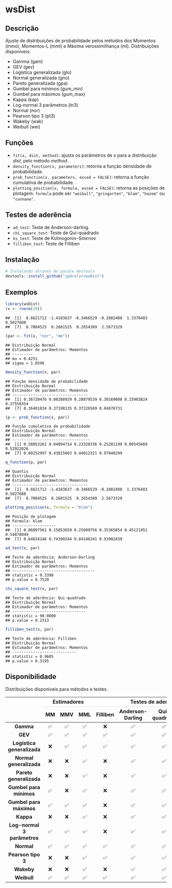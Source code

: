 
# wsDist

## Descrição

Ajuste de distribuições de probabilidade pelos métodos dos Momentos (mmo), Momentos-L (mml) e Máxima verossimilhança (ml).
Distribuições disponíveis:

  - Gamma (gam)
  - GEV (gev)
  - Logística generalizada (glo)
  - Normal generalizada (gno)
  - Pareto generalizada (gpa)
  - Gumbel para mínimos (gum_min)
  - Gumbel para máximos (gum_max)
  - Kappa (kap)
  - Log-normal 3 parâmetros (ln3)
  - Normal (nor)
  - Pearson tipo 3 (pt3)
  - Wakeby (wak)
  - Weibull (wei)
  
## Funções
  - `fit(x, dist, method)`: ajusta os parâmetros de *x* para a distribuição *dist*, pelo método *method*. 
  - `density_function(x, parameters)`: retorna a função densidade de probabilidade.
  - `prob_function(x, parameters, exced = FALSE)`: retorna a função cumulativa de probabilidade.
  - `plotting_position(x, formula, exced = FALSE)`: retorna as posições de plotagem. `formula` pode ser `"weibull"`, `"gringorten"`, `"blom"`, `"hazem"` ou `"cunnane"`.


## Testes de aderência
 - `ad_test`: Teste de Anderson-darling.
 - `chi_square_test`: Teste de Qui-quadrado
 - `ks_test`: Teste de Kolmogorov–Smirnov
 - `filliben_test`: Teste de Filliben
  

## Instalação

``` r
# Instalando através do pacote devtools
devtools::install_github("jpdrslvr/wsDist")
```

## Exemplos

```r
library(wsDist)
(x <- rnorm(10))
```

```
##  [1]  0.6621712 -1.4183637 -0.3466529 -0.2802488  1.3376483  0.5027680
##  [7]  0.7004525  0.2601525  0.2654389  2.5673329
```

```r
(par <- fit(x, "nor", "mm"))
```

```
## Distribuição Normal
## Estimador de parâmetros: Momentos
## --------- 
## mu = 0.4251
## sigma = 1.0596
```

```r
density_function(x, par)
```

```
## Função densidade de probabilidade
## Distribuição Normal
## Estimador de parâmetros: Momentos
## --------------------------------- 
##  [1] 0.36720476 0.08288929 0.28879539 0.30169008 0.25983824 0.37550354
##  [7] 0.36401034 0.37198135 0.37226569 0.04876731
```

```r
(p <- prob_function(x, par))
```

```
## Função cumulativa de probabilidade
## Distribuição Normal
## Estimador de parâmetros: Momentos
## ---------------------------------- 
##  [1] 0.58853261 0.04094714 0.23320336 0.25281199 0.80545669 0.52922826
##  [7] 0.60252997 0.43815603 0.44012321 0.97840299
```

```r
q_function(p, par)
```

```
## Quantis
## Distribuição Normal
## Estimador de parâmetros: Momentos
## --------------------------------- 
##  [1]  0.6621712 -1.4183637 -0.3466529 -0.2802488  1.3376483  0.5027680
##  [7]  0.7004525  0.2601525  0.2654389  2.5673329
```

```r
plotting_position(x, formula = "blom")
```

```
## Posição de plotagem
## Fórmula: blom
## ------------------- 
##  [1] 0.06097561 0.15853659 0.25609756 0.35365854 0.45121951 0.54878049
##  [7] 0.64634146 0.74390244 0.84146341 0.93902439
```

```r
ad_test(x, par)
```

```
## Teste de aderência: Anderson-Darling
## Distribuição Normal
## Estimador de parâmetros: Momentos
## ------------------------------------ 
## statistic = 0.3398
## p.value = 0.7520
```

```r
chi_square_test(x, par)
```

```
## Teste de aderência: Qui-quadrado
## Distribuição Normal
## Estimador de parâmetros: Momentos
## -------------------------------- 
## statistic = 90.0000
## p.value = 0.2313
```

```r
filliben_test(x, par)
```

```
## Teste de aderência: Filliben
## Distribuição Normal
## Estimador de parâmetros: Momentos
## ---------------------------- 
## statistic = 0.9605
## p.value = 0.3195
```
## Disponibilidade

Distribuições disponíveis para métodos e testes.
<table class="table table-striped table-hover table-bordered" style="margin-left: auto; margin-right: auto;">
 <thead>
<tr>
<th style="empty-cells: hide;border-bottom:hidden;" colspan="1"></th>
<th style="border-bottom:hidden;padding-bottom:0; padding-left:3px;padding-right:3px;text-align: center; " colspan="3"><div style="border-bottom: 1px solid #ddd; padding-bottom: 5px; ">Estimadores</div></th>
<th style="border-bottom:hidden;padding-bottom:0; padding-left:3px;padding-right:3px;text-align: center; " colspan="4"><div style="border-bottom: 1px solid #ddd; padding-bottom: 5px; ">Testes de aderência</div></th>
</tr>
  <tr>
   <th style="text-align:center;">   </th>
   <th style="text-align:center;"> MM </th>
   <th style="text-align:center;"> MMV </th>
   <th style="text-align:center;"> MML </th>
   <th style="text-align:center;"> Filliben </th>
   <th style="text-align:center;"> Anderson-Darling </th>
   <th style="text-align:center;"> Qui-quadrado </th>
   <th style="text-align:center;"> Kolmogorov-Smirnov </th>
  </tr>
 </thead>
<tbody>
  <tr>
   <td style="text-align:center;font-weight: bold;"> Gamma </td>
   <td style="text-align:center;"> ✅ </td>
   <td style="text-align:center;"> ✅ </td>
   <td style="text-align:center;"> ✅ </td>
   <td style="text-align:center;"> ❌ </td>
   <td style="text-align:center;"> ✅ </td>
   <td style="text-align:center;"> ✅ </td>
   <td style="text-align:center;"> ✅ </td>
  </tr>
  <tr>
   <td style="text-align:center;font-weight: bold;"> GEV </td>
   <td style="text-align:center;"> ✅ </td>
   <td style="text-align:center;"> ✅ </td>
   <td style="text-align:center;"> ✅ </td>
   <td style="text-align:center;"> ✅ </td>
   <td style="text-align:center;"> ✅ </td>
   <td style="text-align:center;"> ✅ </td>
   <td style="text-align:center;"> ✅ </td>
  </tr>
  <tr>
   <td style="text-align:center;font-weight: bold;"> Logística generalizada </td>
   <td style="text-align:center;"> ❌ </td>
   <td style="text-align:center;"> ✅ </td>
   <td style="text-align:center;"> ✅ </td>
   <td style="text-align:center;"> ✅ </td>
   <td style="text-align:center;"> ✅ </td>
   <td style="text-align:center;"> ✅ </td>
   <td style="text-align:center;"> ✅ </td>
  </tr>
  <tr>
   <td style="text-align:center;font-weight: bold;"> Normal generalizada </td>
   <td style="text-align:center;"> ❌ </td>
   <td style="text-align:center;"> ❌ </td>
   <td style="text-align:center;"> ✅ </td>
   <td style="text-align:center;"> ❌ </td>
   <td style="text-align:center;"> ✅ </td>
   <td style="text-align:center;"> ✅ </td>
   <td style="text-align:center;"> ✅ </td>
  </tr>
  <tr>
   <td style="text-align:center;font-weight: bold;"> Pareto generalizada </td>
   <td style="text-align:center;"> ❌ </td>
   <td style="text-align:center;"> ❌ </td>
   <td style="text-align:center;"> ✅ </td>
   <td style="text-align:center;"> ❌ </td>
   <td style="text-align:center;"> ✅ </td>
   <td style="text-align:center;"> ✅ </td>
   <td style="text-align:center;"> ✅ </td>
  </tr>
  <tr>
   <td style="text-align:center;font-weight: bold;"> Gumbel para mínimos </td>
   <td style="text-align:center;"> ✅ </td>
   <td style="text-align:center;"> ❌ </td>
   <td style="text-align:center;"> ✅ </td>
   <td style="text-align:center;"> ❌ </td>
   <td style="text-align:center;"> ✅ </td>
   <td style="text-align:center;"> ✅ </td>
   <td style="text-align:center;"> ✅ </td>
  </tr>
  <tr>
   <td style="text-align:center;font-weight: bold;"> Gumbel para máximos </td>
   <td style="text-align:center;"> ✅ </td>
   <td style="text-align:center;"> ✅ </td>
   <td style="text-align:center;"> ✅ </td>
   <td style="text-align:center;"> ❌ </td>
   <td style="text-align:center;"> ✅ </td>
   <td style="text-align:center;"> ✅ </td>
   <td style="text-align:center;"> ✅ </td>
  </tr>
  <tr>
   <td style="text-align:center;font-weight: bold;"> Kappa </td>
   <td style="text-align:center;"> ❌ </td>
   <td style="text-align:center;"> ❌ </td>
   <td style="text-align:center;"> ✅ </td>
   <td style="text-align:center;"> ❌ </td>
   <td style="text-align:center;"> ✅ </td>
   <td style="text-align:center;"> ✅ </td>
   <td style="text-align:center;"> ✅ </td>
  </tr>
  <tr>
   <td style="text-align:center;font-weight: bold;"> Log-normal 3 parâmetros </td>
   <td style="text-align:center;"> ✅ </td>
   <td style="text-align:center;"> ✅ </td>
   <td style="text-align:center;"> ✅ </td>
   <td style="text-align:center;"> ❌ </td>
   <td style="text-align:center;"> ✅ </td>
   <td style="text-align:center;"> ✅ </td>
   <td style="text-align:center;"> ✅ </td>
  </tr>
  <tr>
   <td style="text-align:center;font-weight: bold;"> Normal </td>
   <td style="text-align:center;"> ✅ </td>
   <td style="text-align:center;"> ✅ </td>
   <td style="text-align:center;"> ✅ </td>
   <td style="text-align:center;"> ✅ </td>
   <td style="text-align:center;"> ✅ </td>
   <td style="text-align:center;"> ✅ </td>
   <td style="text-align:center;"> ✅ </td>
  </tr>
  <tr>
   <td style="text-align:center;font-weight: bold;"> Pearson tipo 3 </td>
   <td style="text-align:center;"> ❌ </td>
   <td style="text-align:center;"> ❌ </td>
   <td style="text-align:center;"> ✅ </td>
   <td style="text-align:center;"> ✅ </td>
   <td style="text-align:center;"> ✅ </td>
   <td style="text-align:center;"> ✅ </td>
   <td style="text-align:center;"> ✅ </td>
  </tr>
  <tr>
   <td style="text-align:center;font-weight: bold;"> Wakeby </td>
   <td style="text-align:center;"> ❌ </td>
   <td style="text-align:center;"> ❌ </td>
   <td style="text-align:center;"> ✅ </td>
   <td style="text-align:center;"> ❌ </td>
   <td style="text-align:center;"> ✅ </td>
   <td style="text-align:center;"> ✅ </td>
   <td style="text-align:center;"> ✅ </td>
  </tr>
  <tr>
   <td style="text-align:center;font-weight: bold;"> Weibull </td>
   <td style="text-align:center;"> ✅ </td>
   <td style="text-align:center;"> ✅ </td>
   <td style="text-align:center;"> ✅ </td>
   <td style="text-align:center;"> ✅ </td>
   <td style="text-align:center;"> ✅ </td>
   <td style="text-align:center;"> ✅ </td>
   <td style="text-align:center;"> ✅ </td>
  </tr>
</tbody>
</table>
